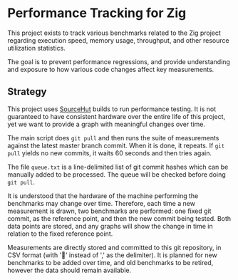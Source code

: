 # Performance Tracking for Zig

This project exists to track various benchmarks related to the Zig project
regarding execution speed, memory usage, throughput, and other resource
utilization statistics.

The goal is to prevent performance regressions, and provide understanding
and exposure to how various code changes affect key measurements.

## Strategy

This project uses [SourceHut](https://sourcehut.org/) builds to run
performance testing. It is not guaranteed to have consistent hardware over
the entire life of this project, yet we want to provide a graph with meaningful
changes over time.

The main script does `git pull` and then runs the suite of measurements against
the latest master branch commit. When it is done, it repeats. If `git pull`
yields no new commits, it waits 60 seconds and then tries again.

The file `queue.txt` is a line-delimited list of git commit hashes which can be
manually added to be processed. The queue will be checked before doing
`git pull`.

It is understood that the hardware of the machine performing the benchmarks may
change over time. Therefore, each time a new measurement is drawn, two
benchmarks are performed: one fixed git commit, as the reference point, and
then the new commit being tested. Both data points are stored, and any graphs
will show the change in time in relation to the fixed reference point.

Measurements are directly stored and committed to this git repository, in CSV
format (with '💩' instead of ',' as the delimiter). It is planned for new
benchmarks to be added over time, and old benchmarks to be retired, however the
data should remain available.
